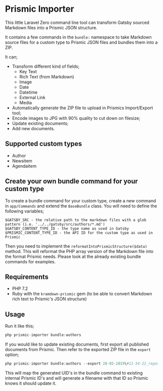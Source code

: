 # Prismic Importer

This little Laravel Zero command line tool can transform Gatsby sourced Markdown files into a Prismic JSON structure.

It contains a few commands in the `bundle:` namespace to take Markdown source files for a custom type to Prismic JSON files and bundles them into a ZIP.

It can;

- Transform different kind of fields;
    - Key Text
    - Rich Text (from Markdown)
    - Image
    - Date
    - Datetime
    - External Link
    - Media
- Automatically generate the ZIP file to upload in Prismics Import/Export tool;
- Encode images to JPG with 90% quality to cut down on filesize;
- Update existing documents;
- Add new documents.

## Supported custom types
- Author
- Newsitem
- Agendaitem

## Create your own bundle command for your custom type
To create a bundle command for your custom type, create a new command in `app/Commands` and extend the `BaseBundle` class. You will need to define the following variables;

```
$GATSBY_SRC - the relative path to the markdown files with a glob pattern (i.e. '../../gatsby/src/authors/*.md')
$GATSBY_CONTENT_TYPE_ID - the type name as used in Gatsby
$PRISMIC_CONTENT_TYPE_ID - the API ID for the custom type as used in Prismic
```

Then you need to implement the `reformatIntoPrismicStructure($data)` method. This will reformat the PHP array version of the Markdown file into the format Prismic needs. Please look at the already existing bundle commands for examples. 

## Requirements
- PHP 7.2
- Ruby with the `kramdown-prismic` gem (to be able to convert Markdown rich text to Prismic's JSON structure)

## Usage

Run it like this;

```php
php prismic-importer bundle:authors
```

If you would like to update existing documents, first export all published documents from Prismic. Then refer to the exported ZIP file in the `export` option;

```php
php prismic-importer bundle:authors --export 28-05-2019\#11-54-22_repositoryname.zip
```

This will map the generated UID's in the bundle command to existing internal Prismic ID's and will generate a filename with that ID so Prismic knows it should update it.